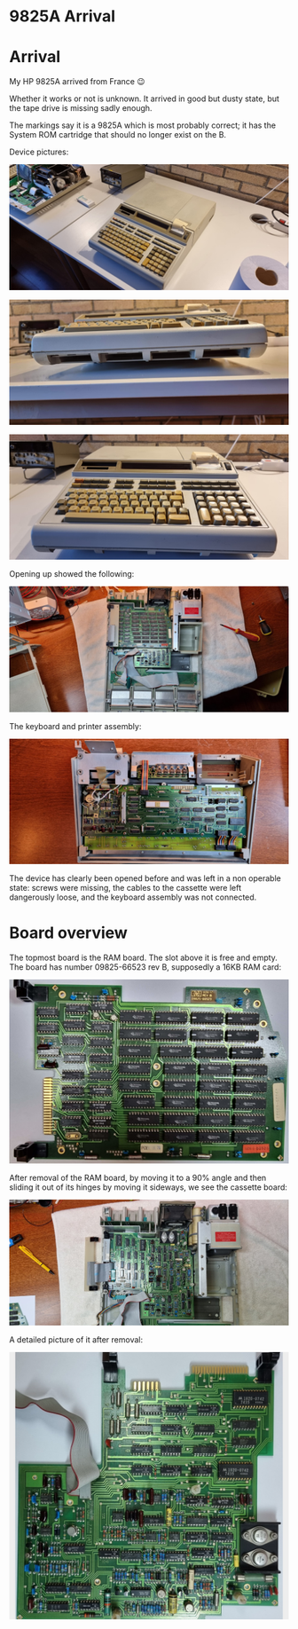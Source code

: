 # 9825A Arrival

# Arrival

My HP 9825A arrived from France :wink:

 Whether it works or not is unknown. It arrived in good but dusty state, but the tape drive is missing sadly enough.

The markings say it is a 9825A which is most probably correct; it has the System ROM cartridge that should no longer exist on the B.

Device pictures:

![](./attachments/image-20220514-090753.png)

![](./attachments/image-20220514-090805.png)

![](./attachments/image-20220514-090814.png)

Opening up showed the following:

![](./attachments/image-20220514-090914.png)

The keyboard and printer assembly:

![](./attachments/image-20220514-090952.png)

The device has clearly been opened before and was left in a non operable state: screws were missing, the cables to the cassette were left dangerously loose, and the keyboard assembly was not connected.

# Board overview

The topmost board is the RAM board. The slot above it is free and empty. The board has number 09825-66523 rev B, supposedly a 16KB RAM card:

![](./attachments/ram.jpg)

After removal of the RAM board, by moving it to a 90% angle and then sliding it out of its hinges by moving it sideways, we see the cassette board:

![](./attachments/image-20220522-090451.png)

A detailed picture of it after removal:

![](./attachments/cassette.jpg)